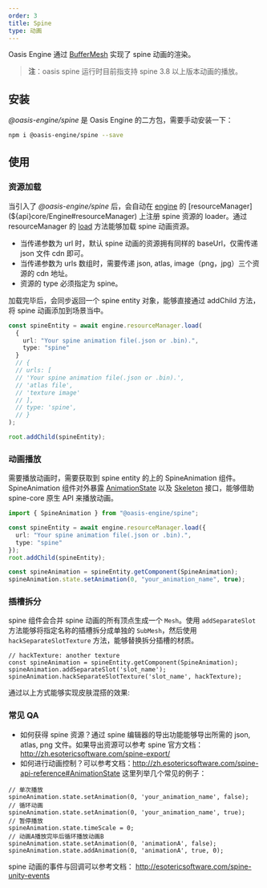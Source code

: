 ```yaml
---
order: 3
title: Spine
type: 动画
---
```


Oasis Engine 通过 [BufferMesh](${docs}buffer-mesh-cn) 实现了 spine 动画的渲染。

> **注**：oasis spine 运行时目前指支持 spine 3.8 以上版本动画的播放。

<playground src="spine-animation.ts"></playground>

## 安装

_@oasis-engine/spine_ 是 Oasis Engine 的二方包，需要手动安装一下：

```bash
npm i @oasis-engine/spine --save
```

## 使用

### 资源加载

当引入了 _@oasis-engine/spine_ 后，会自动在 [engine](${api}core/Engine) 的 [resourceManager](${api}core/Engine#resourceManager) 上注册 spine 资源的 loader。通过 resourceManager 的 [load](${api}core/ResourceManager/#load) 方法能够加载 spine 动画资源。

- 当传递参数为 url 时，默认 spine 动画的资源拥有同样的 baseUrl，仅需传递 json 文件 cdn 即可。
- 当传递参数为 urls 数组时，需要传递 json, atlas, image（png，jpg）三个资源的 cdn 地址。
- 资源的 type 必须指定为 spine。

加载完毕后，会同步返回一个 spine entity 对象，能够直接通过 addChild 方法，将 spine 动画添加到场景当中。

```typescript
const spineEntity = await engine.resourceManager.load(
  {
    url: "Your spine animation file(.json or .bin).",
    type: "spine"
  }
  // {
  // urls: [
  // 'Your spine animation file(.json or .bin).',
  // 'atlas file',
  // 'texture image'
  // ],
  // type: 'spine',
  // }
);

root.addChild(spineEntity);
```

### 动画播放

需要播放动画时，需要获取到 spine entity 的上的 SpineAnimation 组件。SpineAnimation 组件对外暴露 [AnimationState](http://zh.esotericsoftware.com/spine-api-reference#AnimationState) 以及 [Skeleton](http://zh.esotericsoftware.com/spine-api-reference#Skeleton) 接口，能够借助 spine-core 原生 API 来播放动画。

```typescript
import { SpineAnimation } from "@oasis-engine/spine";

const spineEntity = await engine.resourceManager.load({
  url: "Your spine animation file(.json or .bin).",
  type: "spine"
});
root.addChild(spineEntity);

const spineAnimation = spineEntity.getComponent(SpineAnimation);
spineAnimation.state.setAnimation(0, "your_animation_name", true);
```

### 插槽拆分

spine 组件会合并 spine 动画的所有顶点生成一个 `Mesh`。使用 `addSeparateSlot` 方法能够将指定名称的插槽拆分成单独的 `SubMesh`，然后使用 `hackSeparateSlotTexture` 方法，能够替换拆分插槽的材质。

```
// hackTexture: another texture
const spineAnimation = spineEntity.getComponent(SpineAnimation);
spineAnimation.addSeparateSlot('slot_name');
spineAnimation.hackSeparateSlotTexture('slot_name', hackTexture);

```

通过以上方式能够实现皮肤混搭的效果: <playground src="spine-hack-slot-texture.ts"></playground>

### 常见 QA

- 如何获得 spine 资源？通过 spine 编辑器的导出功能能够导出所需的 json, atlas, png 文件。如果导出资源可以参考 spine 官方文档：http://zh.esotericsoftware.com/spine-export/
- 如何进行动画控制？可以参考文档：http://zh.esotericsoftware.com/spine-api-reference#AnimationState 这里列举几个常见的例子：

```
// 单次播放
spineAnimation.state.setAnimation(0, 'your_animation_name', false);
// 循环动画
spineAnimation.state.setAnimation(0, 'your_animation_name', true);
// 暂停播放
spineAnimation.state.timeScale = 0;
// 动画A播放完毕后循环播放动画B
spineAnimation.state.setAnimation(0, 'animationA', false);
spineAnimation.state.addAnimation(0, 'animationA', true, 0);
```

spine 动画的事件与回调可以参考文档： http://esotericsoftware.com/spine-unity-events
